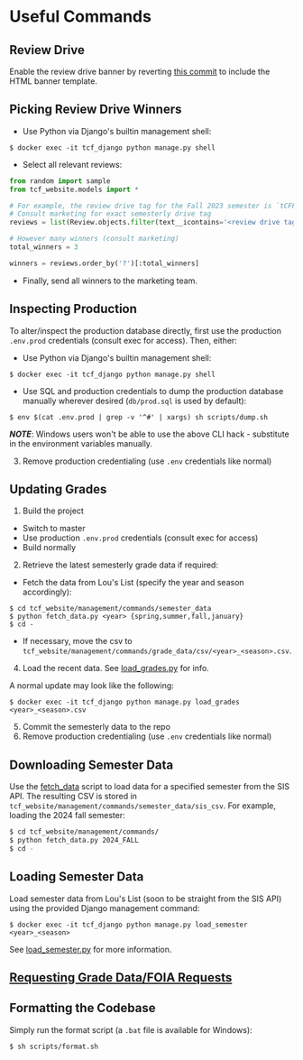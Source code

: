 # Useful Commands

## Review Drive

Enable the review drive banner by reverting [this commit](https://github.com/thecourseforum/theCourseForum2/commit/c16383ff2b987dbfde127da97f5a280cb6e0a210) to include the HTML banner template.

## Picking Review Drive Winners

- Use Python via Django's builtin management shell:

```console
$ docker exec -it tcf_django python manage.py shell
```

- Select all relevant reviews:

```python
from random import sample
from tcf_website.models import *

# For example, the review drive tag for the Fall 2023 semester is `tCFF23`
# Consult marketing for exact semesterly drive tag
reviews = list(Review.objects.filter(text__icontains='<review drive tag>'))

# However many winners (consult marketing)
total_winners = 3

winners = reviews.order_by('?')[:total_winners]
```

- Finally, send all winners to the marketing team.

## Inspecting Production

To alter/inspect the production database directly, first use the production `.env.prod` credentials (consult exec for access). Then, either:

- Use Python via Django's builtin management shell:

```console
$ docker exec -it tcf_django python manage.py shell
```

- Use SQL and production credentials to dump the production database manually wherever desired (`db/prod.sql` is used by default):

```console
$ env $(cat .env.prod | grep -v '^#' | xargs) sh scripts/dump.sh
```

**_NOTE_**: Windows users won't be able to use the above CLI hack - substitute in the environment variables manually.

3. Remove production credentialing (use `.env` credentials like normal)

## Updating Grades

1. Build the project

- Switch to master
- Use production `.env.prod` credentials (consult exec for access)
- Build normally

2. Retrieve the latest semesterly grade data if required:

- Fetch the data from Lou's List (specify the year and season accordingly):

```
$ cd tcf_website/management/commands/semester_data
$ python fetch_data.py <year> {spring,summer,fall,january}
$ cd -
```

- If necessary, move the csv to `tcf_website/management/commands/grade_data/csv/<year>_<season>.csv`.

4. Load the recent data. See [load_grades.py](tcf_website/management/commands/load_grades.py) for info.

A normal update may look like the following:

```console
$ docker exec -it tcf_django python manage.py load_grades <year>_<season>.csv
```

5. Commit the semesterly data to the repo
6. Remove production credentialing (use `.env` credentials like normal)

## Downloading Semester Data

Use the [fetch_data](https://github.com/thecourseforum/theCourseForum2/blob/dev/tcf_website/management/commands/fetch_data.py)
script to load data for a specified semester from the SIS API. The resulting CSV
is stored in `tcf_website/management/commands/semester_data/sis_csv`.
For example, loading the 2024 fall semester:

```sh
$ cd tcf_website/management/commands/
$ python fetch_data.py 2024_FALL
$ cd -
```

## Loading Semester Data

Load semester data from Lou's List (soon to be straight from the SIS API) using the provided Django management command:

```console
$ docker exec -it tcf_django python manage.py load_semester <year>_<season>
```

See [load_semester.py](https://github.com/thecourseforum/theCourseForum2/blob/dev/tcf_website/management/commands/load_semester.py) for more information.

## [Requesting Grade Data/FOIA Requests](doc/grade-data.md)

## Formatting the Codebase

Simply run the format script (a `.bat` file is available for Windows):

```console
$ sh scripts/format.sh
```

